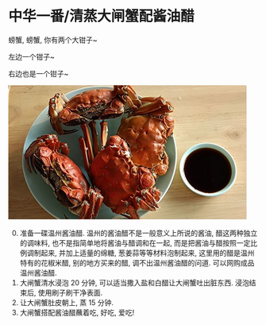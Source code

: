# 中华一番/清蒸大闸蟹配酱油醋

螃蟹, 螃蟹, 你有两个大钳子~

左边一个钳子~

右边也是一个钳子~

![img](../../img/cooking/hairy_crab/hairy_crab.jpg)

0. 准备一碟温州酱油醋. 温州的酱油醋不是一般意义上所说的酱油, 醋这两种独立的调味料, 也不是指简单地将酱油与醋调和在一起, 而是把酱油与醋按照一定比例调制起来, 并加上适量的绵糖, 葱姜蒜等等材料泡制起来, 这里用的醋是温州特有的花椒米醋, 别的地方买来的醋, 调不出温州酱油醋的问道. 可以网购成品温州酱油醋.
0. 大闸蟹清水浸泡 20 分钟, 可以适当撒入盐和白醋让大闸蟹吐出脏东西. 浸泡结束后, 使用刷子刷干净表面.
0. 让大闸蟹肚皮朝上, 蒸 15 分钟.
0. 大闸蟹搭配酱油醋蘸着吃, 好吃, 爱吃!
